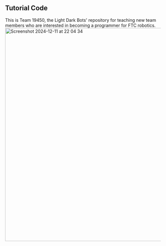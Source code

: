 ## Tutorial Code

This is Team 19450, the Light Dark Bots' repository for teaching new team members who are interested in becoming a programmer for FTC robotics.
<img width="689" alt="Screenshot 2024-12-11 at 22 04 34" src="https://github.com/user-attachments/assets/d0f92aaf-2f1b-4418-be9e-e587d192172b">
